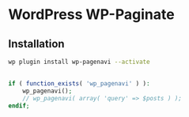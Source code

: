 # WordPress WP-Paginate

## Installation

```sh
wp plugin install wp-pagenavi --activate
```

##

```php
if ( function_exists( 'wp_pagenavi' ) ):
	wp_pagenavi();
	// wp_pagenavi( array( 'query' => $posts ) );
endif;
```
